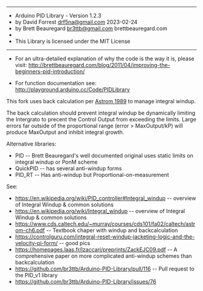 ***************************************************************
* Arduino PID Library - Version 1.2.3
* by David Forrest <drf5na@gmail.com>  2023-02-24
* by Brett Beauregard <br3ttb@gmail.com> brettbeauregard.com
*
* This Library is licensed under the MIT License
***************************************************************

 - For an ultra-detailed explanation of why the code is the way it is, please visit: 
   http://brettbeauregard.com/blog/2011/04/improving-the-beginners-pid-introduction/

 - For function documentation see:  http://playground.arduino.cc/Code/PIDLibrary


This fork uses back calculation per [Astrom 1989](http://cse.lab.imtlucca.it/~bemporad/teaching/controllodigitale/pdf/Astrom-ACC89.pdf) to manage integral windup. 

The back calculation should prevent integral windup be dynamically limiting the Intergrato to precent the Control Output
from exceeding the limits.  Large errors far outside of the proportional range (error > MaxOutput/kP) will produce MaxOutput and 
inhibit integral growth.

Alternative libraries:

* PID -- Brett Beauregard's well documented original uses static limits on integral windup or PonM scheme
* QuickPID -- has several anti-windup forms
* PID_RT -- Has anti-windup but Proportional-on-measurement


See:
*  https://en.wikipedia.org/wiki/PID_controller#Integral_windup -- overview of Integral Windup & common solutions
*  https://en.wikipedia.org/wiki/Integral_windup -- overview of Integral Windup & common solutions
* https://www.cds.caltech.edu/~murray/courses/cds101/fa02/caltech/astrom-ch6.pdf -- Textbook chaper with windup and backcalculation
* https://controlguru.com/integral-reset-windup-jacketing-logic-and-the-velocity-pi-form/ -- good pics
*  https://homepages.laas.fr/lzaccari/preprints/ZackEJC09.pdf -- A comprehensive paper on more complicated anti-windup schemes than backcalculation
*  https://github.com/br3ttb/Arduino-PID-Library/pull/116 -- Pull request to the PID_v1 library
*  https://github.com/br3ttb/Arduino-PID-Library/issues/76

